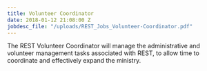 ```yaml
---
title: Volunteer Coordinator
date: 2018-01-12 21:08:00 Z
jobdesc_file: "/uploads/REST_Jobs_Volunteer-Coordinator.pdf"
---
```


The REST Volunteer Coordinator will manage the administrative and volunteer management tasks associated with REST, to allow time to coordinate and effectively expand the ministry.
